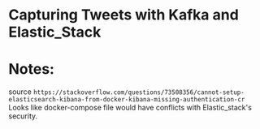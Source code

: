# Capturing Tweets with Kafka and Elastic_Stack

# Notes:

source `https://stackoverflow.com/questions/73508356/cannot-setup-elasticsearch-kibana-from-docker-kibana-missing-authentication-cr`
Looks like docker-compose file would have conflicts with Elastic_stack's security.